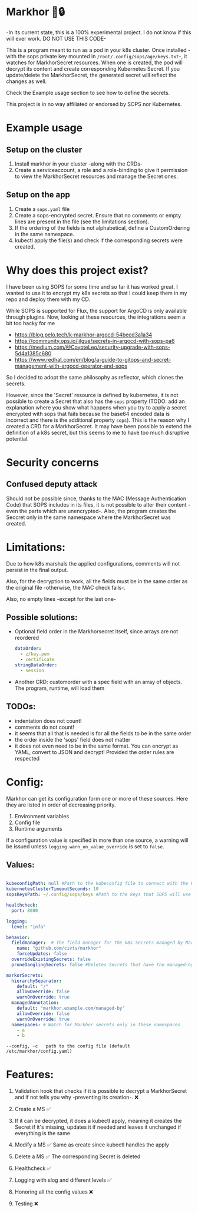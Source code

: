 # Markhor 🐐🔒

-In its current state, this is a 100% experimental project. I do not know if this will ever work. DO NOT USE THIS CODE-

This is a program meant to run as a pod in your k8s cluster. Once installed -with the sops private key mounted in `/root/.config/sops/age/keys.txt`-, it watches for MarkhorSecret resources. When one is created, the pod will decrypt its content and create corresponding Kubernetes Secret. If you update/delete the MarkhorSecret, the generated secret will reflect the changes as well.

Check the Example usage section to see how to define the secrets.

This project is in no way affiliated or endorsed by SOPS nor Kubernetes.

# Example usage
## Setup on the cluster
1. Install markhor in your cluster -along with the CRDs-
1. Create a serviceaccount, a role and a role-binding to give it permission to view the MarkhorSecret resources and manage the Secret ones.
## Setup on the app
1. Create a `sops.yaml` file
1. Create a sops-encrypted secret. Ensure that no comments or empty lines are present in the file (see the limitations section).
1. If the ordering of the fields is not alphabetical, define a CustomOrdering in the same namespace.
1. kubectl apply the file(s) and check if the corresponding secrets were created.

# Why does this project exist?
I have been using SOPS for some time and so far it has worked great.
I wanted to use it to encrypt my k8s secrets so that I could keep them in my repo and deploy them with my CD.

While SOPS is supported for Flux, the support for ArgoCD is only available through plugins.
Now, looking at these resources, the integrations seem a bit too hacky for me
- https://blog.pelo.tech/k-markhor-argocd-54becd3a1a34
- https://community.ops.io/jilgue/secrets-in-argocd-with-sops-pa6
- https://medium.com/@CoyoteLeo/security-upgrade-with-sops-5d4a1385c680
- https://www.redhat.com/en/blog/a-guide-to-gitops-and-secret-management-with-argocd-operator-and-sops

So I decided to adopt the same philosophy as reflector, which clones the secrets.

However, since the 'Secret' resource is defined by kubernetes, it is not possible to create a Secret that also has the `sops` property (TODO: add an explanation where you show what happens when you try to apply a secret encrypted with sops that fails because the base64 encoded data is incorrect and there is the additional property `sops`). This is the reason why I created a CRD for a MarkhorSecret. It may have been possible to extend the definition of a k8s secret, but this seems to me to have too much disruptive potential.

# Security concerns
## Confused deputy attack
Should not be possible since, thanks to the MAC (Message Authentication Code) that SOPS includes in its files, it is not possible to alter their content -even the parts which are unencrypted-. Also, the program creates the Seccret only in the same namespace where the MarkhorSecret was created.

# Limitations:
Due to how k8s marshals the applied configurations, comments will not persist in the final output.

Also, for the decryption to work, all the fields must be in the same order as the original file -otherwise, the MAC check fails-.

Also, no empty lines -except for the last one-

## Possible solutions:
- Optional field order in the Markhorsecret itself, since arrays are not reordered
  ```yaml
  dataOrder:
    - z/key.pem
    - certificate
  stringDataOrder:
    - session
  ```
- Another CRD: customorder with a spec field with an array of objects. The program, runtime, will load them

## TODOs:

- indentation does not count!
- comments do not count!
- it seems that all that is needed is for all the fields to be in the same order
- the order inside the 'sops' field does not matter
- it does not even need to be in the same format. You can encrypt as YAML, convert to JSON and decrypt! Provided the order rules are respected

# Config:

Markhor can get its configuration form one or more of these sources. Here they are listed in order of decreasing priority.

1. Environment variables
1. Config file
1. Runtime arguments

If a configuration value is specified in more than one source, a warning will be issued unless `logging.warn_on_value_override` is set to `false`.

## Values:

```yaml

kubeconfigPath: null #Path to the kubeconfig file to connect with the kubernetes cluster
kubernetesClusterTimeoutSeconds: 10
sopsKeysPath: ~/.config/sops/keys #Path to the keys that SOPS will use for decryption

healthcheck:
  port: 8080

logging:
  level: "info"

behavior:
  fieldmanager:  # The field manager for the k8s Secrets managed by Markhor. See https://kubernetes.io/docs/reference/using-api/server-side-apply/#field-management
    name: "github.com/civts/markhor"
    forceUpdates: false
  overrideExistingSecrets: false
  pruneDanglingSecrets: false #Deletes Secrets that have the managed-by Markhor annotation but no corresponding Markhor Secret

markorSecrets:
  hierarchySeparator:
    default: "/"
    allowOverride: false
    warnOnOverride: true
  managedAnnotation:
    default: "markhor.example.com/managed-by"
    allowOverride: false
    warnOnOverride: true
  namespaces: # Watch for Markhor secrets only in these namespaces
    - a
    - b

```

```
--config, -c   path to the config file (default /etc/markhor/config.yaml)
```

# Features:

1. Validation hook that checks if it is possible to decrypt a MarkhorSecret and if not tells you why -preventing its creation-. ❌

1. Create a MS ✅
  1. If it can be decrypted, it does a kubectl apply, meaning it creates the Secret if it's missing, updates it if needed and leaves it unchanged if everything is the same
1. Modify a MS ✅
  Same as create since kubectl handles the apply
1. Delete a MS ✅
  The corresponding Secret is deleted

1. Healthcheck ✅

1. Logging with slog and different levels ✅

1. Honoring all the config values ❌

1. Testing ❌
